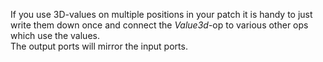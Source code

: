 If you use 3D-values on multiple positions in your patch it is handy to just write them down once and connect the _Value3d_-op to various other ops which use the values.  
The output ports will mirror the input ports.
